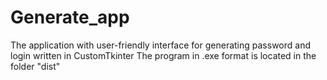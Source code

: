 # Generate_app
The application with user-friendly interface for generating password and login written in CustomTkinter
The program in .exe format is located in the folder "dist"

